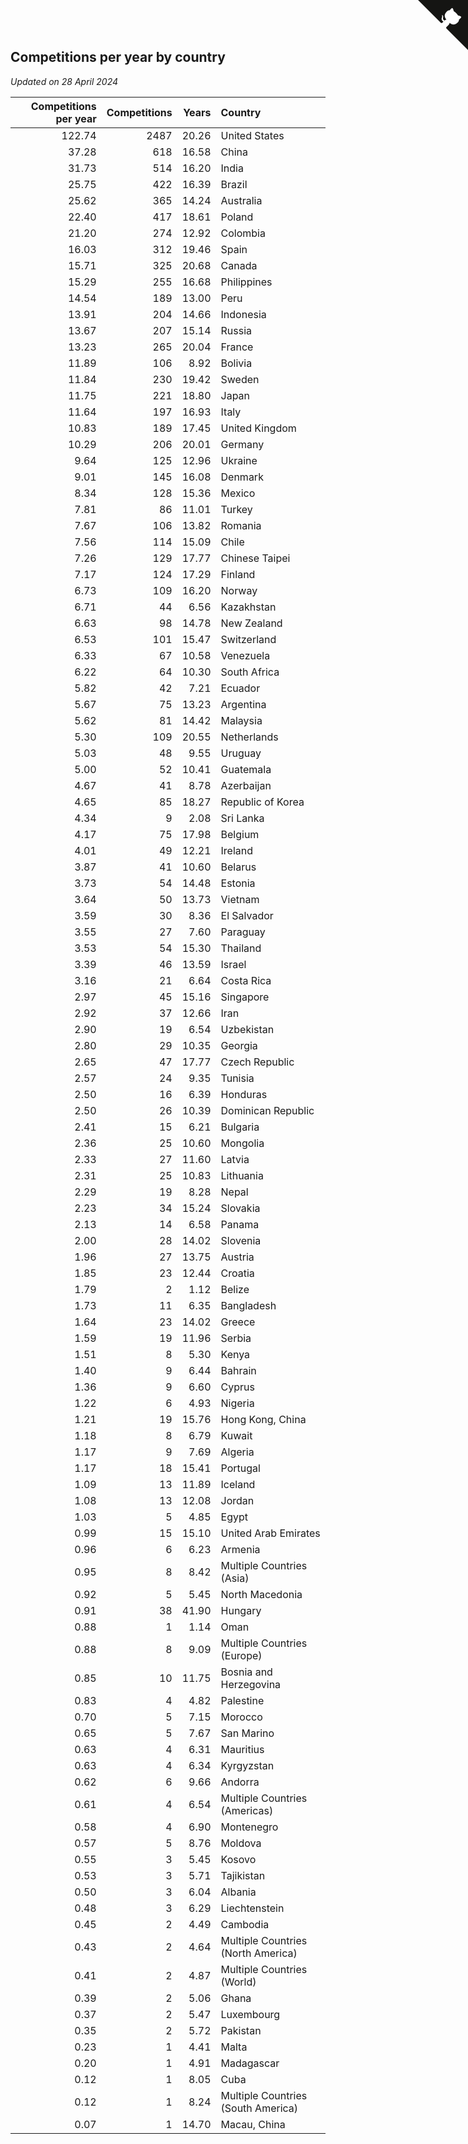 ## Competitions per year by country

*Updated on 28 April 2024*

| Competitions per year | Competitions | Years | Country |
| ---: | ---: | ---: | :--- |
| 122.74 | 2487 | 20.26 | United States |
| 37.28 | 618 | 16.58 | China |
| 31.73 | 514 | 16.20 | India |
| 25.75 | 422 | 16.39 | Brazil |
| 25.62 | 365 | 14.24 | Australia |
| 22.40 | 417 | 18.61 | Poland |
| 21.20 | 274 | 12.92 | Colombia |
| 16.03 | 312 | 19.46 | Spain |
| 15.71 | 325 | 20.68 | Canada |
| 15.29 | 255 | 16.68 | Philippines |
| 14.54 | 189 | 13.00 | Peru |
| 13.91 | 204 | 14.66 | Indonesia |
| 13.67 | 207 | 15.14 | Russia |
| 13.23 | 265 | 20.04 | France |
| 11.89 | 106 | 8.92 | Bolivia |
| 11.84 | 230 | 19.42 | Sweden |
| 11.75 | 221 | 18.80 | Japan |
| 11.64 | 197 | 16.93 | Italy |
| 10.83 | 189 | 17.45 | United Kingdom |
| 10.29 | 206 | 20.01 | Germany |
| 9.64 | 125 | 12.96 | Ukraine |
| 9.01 | 145 | 16.08 | Denmark |
| 8.34 | 128 | 15.36 | Mexico |
| 7.81 | 86 | 11.01 | Turkey |
| 7.67 | 106 | 13.82 | Romania |
| 7.56 | 114 | 15.09 | Chile |
| 7.26 | 129 | 17.77 | Chinese Taipei |
| 7.17 | 124 | 17.29 | Finland |
| 6.73 | 109 | 16.20 | Norway |
| 6.71 | 44 | 6.56 | Kazakhstan |
| 6.63 | 98 | 14.78 | New Zealand |
| 6.53 | 101 | 15.47 | Switzerland |
| 6.33 | 67 | 10.58 | Venezuela |
| 6.22 | 64 | 10.30 | South Africa |
| 5.82 | 42 | 7.21 | Ecuador |
| 5.67 | 75 | 13.23 | Argentina |
| 5.62 | 81 | 14.42 | Malaysia |
| 5.30 | 109 | 20.55 | Netherlands |
| 5.03 | 48 | 9.55 | Uruguay |
| 5.00 | 52 | 10.41 | Guatemala |
| 4.67 | 41 | 8.78 | Azerbaijan |
| 4.65 | 85 | 18.27 | Republic of Korea |
| 4.34 | 9 | 2.08 | Sri Lanka |
| 4.17 | 75 | 17.98 | Belgium |
| 4.01 | 49 | 12.21 | Ireland |
| 3.87 | 41 | 10.60 | Belarus |
| 3.73 | 54 | 14.48 | Estonia |
| 3.64 | 50 | 13.73 | Vietnam |
| 3.59 | 30 | 8.36 | El Salvador |
| 3.55 | 27 | 7.60 | Paraguay |
| 3.53 | 54 | 15.30 | Thailand |
| 3.39 | 46 | 13.59 | Israel |
| 3.16 | 21 | 6.64 | Costa Rica |
| 2.97 | 45 | 15.16 | Singapore |
| 2.92 | 37 | 12.66 | Iran |
| 2.90 | 19 | 6.54 | Uzbekistan |
| 2.80 | 29 | 10.35 | Georgia |
| 2.65 | 47 | 17.77 | Czech Republic |
| 2.57 | 24 | 9.35 | Tunisia |
| 2.50 | 16 | 6.39 | Honduras |
| 2.50 | 26 | 10.39 | Dominican Republic |
| 2.41 | 15 | 6.21 | Bulgaria |
| 2.36 | 25 | 10.60 | Mongolia |
| 2.33 | 27 | 11.60 | Latvia |
| 2.31 | 25 | 10.83 | Lithuania |
| 2.29 | 19 | 8.28 | Nepal |
| 2.23 | 34 | 15.24 | Slovakia |
| 2.13 | 14 | 6.58 | Panama |
| 2.00 | 28 | 14.02 | Slovenia |
| 1.96 | 27 | 13.75 | Austria |
| 1.85 | 23 | 12.44 | Croatia |
| 1.79 | 2 | 1.12 | Belize |
| 1.73 | 11 | 6.35 | Bangladesh |
| 1.64 | 23 | 14.02 | Greece |
| 1.59 | 19 | 11.96 | Serbia |
| 1.51 | 8 | 5.30 | Kenya |
| 1.40 | 9 | 6.44 | Bahrain |
| 1.36 | 9 | 6.60 | Cyprus |
| 1.22 | 6 | 4.93 | Nigeria |
| 1.21 | 19 | 15.76 | Hong Kong, China |
| 1.18 | 8 | 6.79 | Kuwait |
| 1.17 | 9 | 7.69 | Algeria |
| 1.17 | 18 | 15.41 | Portugal |
| 1.09 | 13 | 11.89 | Iceland |
| 1.08 | 13 | 12.08 | Jordan |
| 1.03 | 5 | 4.85 | Egypt |
| 0.99 | 15 | 15.10 | United Arab Emirates |
| 0.96 | 6 | 6.23 | Armenia |
| 0.95 | 8 | 8.42 | Multiple Countries (Asia) |
| 0.92 | 5 | 5.45 | North Macedonia |
| 0.91 | 38 | 41.90 | Hungary |
| 0.88 | 1 | 1.14 | Oman |
| 0.88 | 8 | 9.09 | Multiple Countries (Europe) |
| 0.85 | 10 | 11.75 | Bosnia and Herzegovina |
| 0.83 | 4 | 4.82 | Palestine |
| 0.70 | 5 | 7.15 | Morocco |
| 0.65 | 5 | 7.67 | San Marino |
| 0.63 | 4 | 6.31 | Mauritius |
| 0.63 | 4 | 6.34 | Kyrgyzstan |
| 0.62 | 6 | 9.66 | Andorra |
| 0.61 | 4 | 6.54 | Multiple Countries (Americas) |
| 0.58 | 4 | 6.90 | Montenegro |
| 0.57 | 5 | 8.76 | Moldova |
| 0.55 | 3 | 5.45 | Kosovo |
| 0.53 | 3 | 5.71 | Tajikistan |
| 0.50 | 3 | 6.04 | Albania |
| 0.48 | 3 | 6.29 | Liechtenstein |
| 0.45 | 2 | 4.49 | Cambodia |
| 0.43 | 2 | 4.64 | Multiple Countries (North America) |
| 0.41 | 2 | 4.87 | Multiple Countries (World) |
| 0.39 | 2 | 5.06 | Ghana |
| 0.37 | 2 | 5.47 | Luxembourg |
| 0.35 | 2 | 5.72 | Pakistan |
| 0.23 | 1 | 4.41 | Malta |
| 0.20 | 1 | 4.91 | Madagascar |
| 0.12 | 1 | 8.05 | Cuba |
| 0.12 | 1 | 8.24 | Multiple Countries (South America) |
| 0.07 | 1 | 14.70 | Macau, China |


<a href="https://github.com/jonatanklosko/wca_statistics" class="github-corner" aria-label="View source on Github"><svg width="80" height="80" viewBox="0 0 250 250" style="fill:#151513; color:#fff; position: absolute; top: 0; border: 0; right: 0;" aria-hidden="true"><path d="M0,0 L115,115 L130,115 L142,142 L250,250 L250,0 Z"></path><path d="M128.3,109.0 C113.8,99.7 119.0,89.6 119.0,89.6 C122.0,82.7 120.5,78.6 120.5,78.6 C119.2,72.0 123.4,76.3 123.4,76.3 C127.3,80.9 125.5,87.3 125.5,87.3 C122.9,97.6 130.6,101.9 134.4,103.2" fill="currentColor" style="transform-origin: 130px 106px;" class="octo-arm"></path><path d="M115.0,115.0 C114.9,115.1 118.7,116.5 119.8,115.4 L133.7,101.6 C136.9,99.2 139.9,98.4 142.2,98.6 C133.8,88.0 127.5,74.4 143.8,58.0 C148.5,53.4 154.0,51.2 159.7,51.0 C160.3,49.4 163.2,43.6 171.4,40.1 C171.4,40.1 176.1,42.5 178.8,56.2 C183.1,58.6 187.2,61.8 190.9,65.4 C194.5,69.0 197.7,73.2 200.1,77.6 C213.8,80.2 216.3,84.9 216.3,84.9 C212.7,93.1 206.9,96.0 205.4,96.6 C205.1,102.4 203.0,107.8 198.3,112.5 C181.9,128.9 168.3,122.5 157.7,114.1 C157.9,116.9 156.7,120.9 152.7,124.9 L141.0,136.5 C139.8,137.7 141.6,141.9 141.8,141.8 Z" fill="currentColor" class="octo-body"></path></svg></a><style>.github-corner:hover .octo-arm{animation:octocat-wave 560ms ease-in-out}@keyframes octocat-wave{0%,100%{transform:rotate(0)}20%,60%{transform:rotate(-25deg)}40%,80%{transform:rotate(10deg)}}@media (max-width:500px){.github-corner:hover .octo-arm{animation:none}.github-corner .octo-arm{animation:octocat-wave 560ms ease-in-out}}</style>
